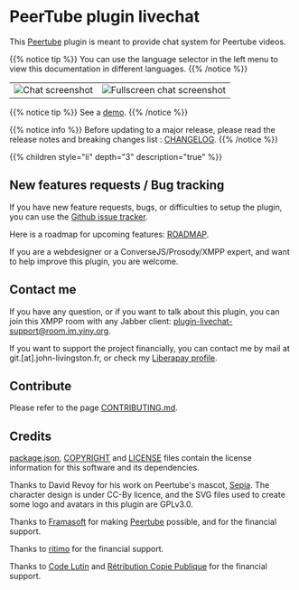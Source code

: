 # PeerTube plugin livechat

This [Peertube](https://joinpeertube.org/) plugin is meant to provide chat system for Peertube videos.

{{% notice tip %}}
You can use the language selector in the left menu to view this documentation in different languages.
{{% /notice %}}

| | |
|---|---|
| ![Chat screenshot](/peertube-plugin-livechat/images/chat.png?classes=shadow,border&height=200px) | ![Fullscreen chat screenshot](/peertube-plugin-livechat/images/fullscreen.png?classes=shadow,border&height=200px) |

{{% notice tip %}}
See a [demo](https://www.yiny.org/w/399a8d13-d4cf-4ef2-b843-98530a8ccbae).
{{% /notice %}}

{{% notice info %}}
Before updating to a major release, please read the release notes and breaking changes list : [CHANGELOG](https://github.com/JohnXLivingston/peertube-plugin-livechat/blob/main/CHANGELOG.md).
{{% /notice %}}

{{% children style="li" depth="3" description="true" %}}

## New features requests / Bug tracking

If you have new feature requests, bugs, or difficulties to setup the plugin, you can use the [Github issue tracker](https://github.com/JohnXLivingston/peertube-plugin-livechat/issues).

Here is a roadmap for upcoming features: [ROADMAP](ROADMAP.md).

If you are a webdesigner or a ConverseJS/Prosody/XMPP expert, and want to help improve this plugin, you are welcome.

## Contact me

If you have any question, or if you want to talk about this plugin, you can join this XMPP room with any Jabber client: [plugin-livechat-support@room.im.yiny.org](xmpp:plugin-livechat-support@room.im.yiny.org?join).

If you want to support the project financially, you can contact me by mail at git.[at].john-livingston.fr, or check my [Liberapay profile](https://liberapay.com/JohnLivingston/).

## Contribute

Please refer to the page [CONTRIBUTING.md](CONTRIBUTING.md).

## Credits

[package.json](package.json), [COPYRIGHT](COPYRIGHT.md) and [LICENSE](LICENSE) files contain the license information for this software and its dependencies.

Thanks to David Revoy for his work on Peertube's mascot, [Sepia](https://www.davidrevoy.com/index.php?tag/peertube).
The character design is under CC-By licence, and the SVG files used to create some logo and avatars in this plugin are GPLv3.0.

Thanks to [Framasoft](https://framasoft.org) for making [Peertube](https://joinpeertube.org/) possible, and for the financial support.

Thanks to [ritimo](https://www.ritimo.org/) for the financial support.

Thanks to [Code Lutin](https://www.codelutin.com/) and [Rétribution Copie Publique](https://copiepublique.fr/) for the financial support.
